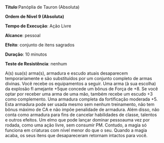 **Titulo**:Panóplia de Tauron (Absoluta)

**Ordem de Nível 9 (Absoluta)**

**Tempo de Execução**: Ação Livre

**Alcance**: pessoal

**Efeito**: conjunto de itens sagrados

**Duração**: 10 minutos

**Teste de Resistência**: nenhum

A(s) sua(s) arma(s), armadura e escudo atuais desaparecem temporariamente e são substituídos por um conjunto completo de armas divinas. Você recebe os equipamentos a seguir.
Uma arma (à sua escolha) da explosão fl amejante +5que concede um bônus de Força de +8. Se você optar por receber uma arma de uma mão, também recebe um escudo +3 como complemento.
Uma armadura completa da fortificação moderada +5. Esta armadura pode ser usada mesmo sem nenhum treinamento, não tem bônus máximo de CA e não impõe penalidade de armadura. 
Além disso, não conta como armadura para fins de cancelar habilidades de classe, talentos e outros efeitos.
Um elmo que pode lançar dominar pessoauma vez por rodada, como uma ação livre, sem consumir PM. Contudo, a magia só funciona em criaturas com nível menor do que o seu.
Quando a magia acaba, os seus itens que desapareceram retornam intactos para você.
